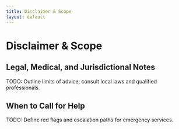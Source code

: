 ```yaml
---
title: Disclaimer & Scope
layout: default
---
```


# Disclaimer & Scope

## Legal, Medical, and Jurisdictional Notes
TODO: Outline limits of advice; consult local laws and qualified professionals.

## When to Call for Help
TODO: Define red flags and escalation paths for emergency services.
